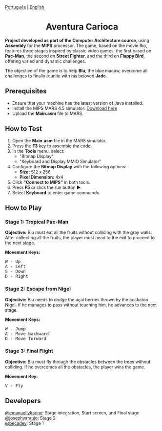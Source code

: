 
<body>
    <p><a href="https://github.com/becadev/Jogo-Rio/blob/main/READme.md">Português</a> | <a href="https://github.com/becadev/Jogo-Rio/blob/main/READme.en.md">English</a></p>
    <h1 align="center">Aventura Carioca</h1>
    <p><strong>Project developed as part of the Computer Architecture course</strong>, using <strong>Assembly</strong> for the <strong>MIPS</strong> processor. The game, based on the movie Rio, features three stages inspired by classic video games: the first based on <strong>Pac-Man</strong>, the second on <strong>Street Fighter</strong>, and the third on <strong>Flappy Bird</strong>, offering varied and dynamic challenges.</p>
    <p>The objective of the game is to help <strong>Blu</strong>, the blue macaw, overcome all challenges to finally reunite with his beloved <strong>Jade</strong>.</p>
    
  <h2>Prerequisites</h2>
    <ul>
        <li>Ensure that your machine has the latest version of Java installed.</li>
        <li>Install the MIPS MARS 4.5 simulator: <a href="https://drive.google.com/file/d/1na6RNWXEOFsi82-5QrT-2UvlXCWKMPPT/view?hl=pt-BR">Download here</a></li>
        <li>Upload the <strong>Main.asm</strong> file to MARS.</li>
    </ul>
    
   <h2>How to Test</h2>
    <ol>
        <li>Open the <strong>Main.asm</strong> file in the MARS simulator.</li>
        <li>Press the <strong>F3</strong> key to assemble the code.</li>
        <li>In the <strong>Tools</strong> menu, select:
            <ul>
                <li>"Bitmap Display"</li>
                <li>"Keyboard and Display MMIO Simulator"</li>
            </ul>
        </li>
        <li>Configure the <strong>Bitmap Display</strong> with the following options:
            <ul>
                <li><strong>Size:</strong> 512 x 256</li>
                <li><strong>Pixel Dimension:</strong> 4x4</li>
            </ul>
        </li>
        <li>Click <strong>"Connect to MIPS"</strong> in both tools.</li>
        <li>Press <strong>F5</strong> or click the run button ▶️.</li>
        <li>Select <strong>Keyboard</strong> to enter game commands.</li>
    </ol>
    
  <h2>How to Play</h2>
    
  <h3>Stage 1: Tropical Pac-Man</h3>
    <p><strong>Objective:</strong> Blu must eat all the fruits without colliding with the gray walls. After collecting all the fruits, the player must head to the exit to proceed to the next stage.</p>
    <p><strong>Movement Keys:</strong></p>
    <pre>W - Up
A - Left
S - Down
D - Right</pre>
    
  <h3>Stage 2: Escape from Nigel</h3>
    <p><strong>Objective:</strong> Blu needs to dodge the açaí berries thrown by the cockatoo Nigel. If he manages to pass without touching him, he advances to the next stage.</p>
    <p><strong>Movement Keys:</strong></p>
    <pre>W - Jump
A - Move backward
D - Move forward</pre>
    
  <h3>Stage 3: Final Flight</h3>
    <p><strong>Objective:</strong> Blu must fly through the obstacles between the trees without colliding. If he overcomes all the obstacles, the player wins the game.</p>
    <p><strong>Movement Key:</strong></p>
    <pre>V - Fly</pre>
    
  <h2>Developers</h2>
    <a href="https://github.com/emanuellykarine">@emanuellykarine</a>: Stage integration, Start screen, and Final stage<br>
    <a href="https://github.com/josephyaraujo">@josephyaraujo</a>: Stage 2<br>
    <a href="https://github.com/becadev">@becadev</a>: Stage 1<br>
</body>
</html>
